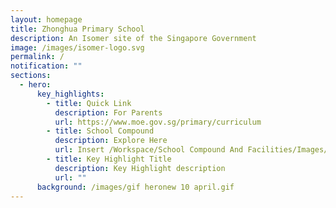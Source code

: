 ```yaml
---
layout: homepage
title: Zhonghua Primary School
description: An Isomer site of the Singapore Government
image: /images/isomer-logo.svg
permalink: /
notification: ""
sections:
  - hero:
      key_highlights:
        - title: Quick Link
          description: For Parents
          url: https://www.moe.gov.sg/primary/curriculum
        - title: School Compound
          description: Explore Here
          url: Insert /Workspace/School Compound And Facilities/Images/
        - title: Key Highlight Title
          description: Key Highlight description
          url: ""
      background: /images/gif heronew 10 april.gif
---
```

